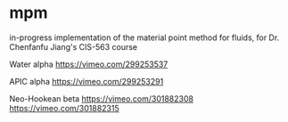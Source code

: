 # mpm
in-progress implementation of the material point method for fluids, for Dr. Chenfanfu Jiang's CIS-563 course

Water alpha
https://vimeo.com/299253537

APIC alpha
https://vimeo.com/299253291

Neo-Hookean beta
https://vimeo.com/301882308
https://vimeo.com/301882315
